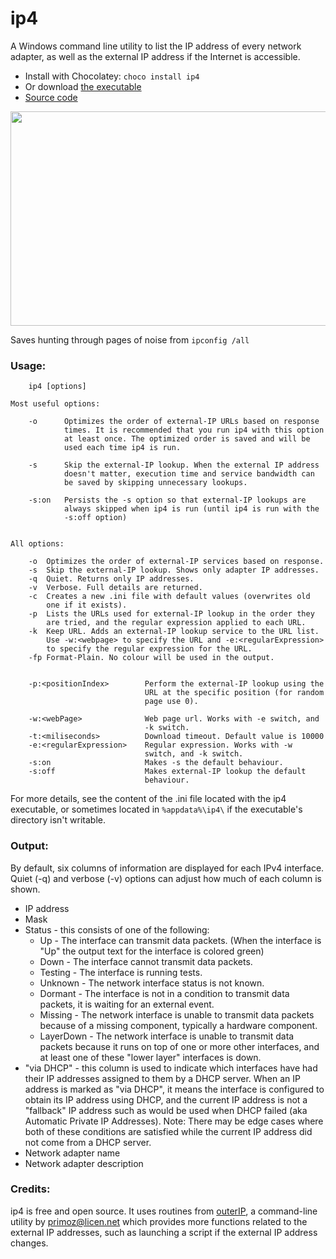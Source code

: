 # ip4

A Windows command line utility to list the IP address of every network adapter, as well as the external IP address if the Internet is accessible.

 * Install with Chocolatey: `choco install ip4`
 * Or download [the executable](https://github.com/Treer/ip4/releases/latest)
 * [Source code](https://github.com/Treer/ip4)

<img src="https://treer.github.io/images/ip4screenshot.png" width="677" height="343" />

Saves hunting through pages of noise from `ipconfig /all`

### Usage:
    
        ip4 [options]
    
    Most useful options:
        
        -o      Optimizes the order of external-IP URLs based on response
                times. It is recommended that you run ip4 with this option
                at least once. The optimized order is saved and will be 
                used each time ip4 is run.

        -s      Skip the external-IP lookup. When the external IP address 
                doesn't matter, execution time and service bandwidth can  
                be saved by skipping unnecessary lookups.
              
        -s:on   Persists the -s option so that external-IP lookups are 
                always skipped when ip4 is run (until ip4 is run with the 
                -s:off option)

                
    All options:
      
        -o  Optimizes the order of external-IP services based on response.
        -s  Skip the external-IP lookup. Shows only adapter IP addresses.
        -q  Quiet. Returns only IP addresses. 
        -v  Verbose. Full details are returned.        
        -c  Creates a new .ini file with default values (overwrites old 
            one if it exists).
        -p  Lists the URLs used for external-IP lookup in the order they 
            are tried, and the regular expression applied to each URL.
        -k  Keep URL. Adds an external-IP lookup service to the URL list.
            Use -w:<webpage> to specify the URL and -e:<regularExpression> 
            to specify the regular expression for the URL.
        -fp Format-Plain. No colour will be used in the output.

            
        -p:<positionIndex>        Perform the external-IP lookup using the 
                                  URL at the specific position (for random 
                                  page use 0).
       
        -w:<webPage>              Web page url. Works with -e switch, and 
                                  -k switch.
        -t:<miliseconds>          Download timeout. Default value is 10000
        -e:<regularExpression>    Regular expression. Works with -w 
                                  switch, and -k switch.
        -s:on                     Makes -s the default behaviour.
        -s:off                    Makes external-IP lookup the default 
                                  behaviour.


For more details, see the content of the .ini file located with the ip4
executable, or sometimes located in `%appdata%\ip4\` if the executable's 
directory isn't writable.

### Output:
By default, six columns of information are displayed for each IPv4 interface. Quiet (-q) and verbose (-v) options can adjust how much of each column is shown.

* IP address
* Mask 
* Status - this consists of one of the following:
    * Up - The interface can transmit data packets. (When the interface is "Up" the output text for the interface is colored green)
    * Down      - The interface cannot transmit data packets.
    * Testing   - The interface is running tests.
    * Unknown   - The network interface status is not known.
    * Dormant   - The interface is not in a condition to transmit data packets, it is waiting for an external event.
    * Missing   - The network interface is unable to transmit data packets because of a missing component, typically a hardware component.
    * LayerDown - The network interface is unable to transmit data packets because it runs on top of one or more other  interfaces, and at least one of these "lower layer" interfaces is down.
* "via DHCP" - this column is used to indicate which interfaces have had their IP addresses assigned to them by a DHCP server. When an IP address is marked as "via DHCP", it means the interface is configured to obtain its IP address using DHCP, and the current IP address is not a "fallback" IP address such as would be used when DHCP failed (aka Automatic Private IP Addresses). Note: There may be edge cases where both of these conditions are satisfied while the current IP address did not come from a DHCP server.     
* Network adapter name
* Network adapter description

### Credits:
ip4 is free and open source. It uses routines from [outerIP](http://primocode.blogspot.com.au/2013/12/i-spent-couple-of-hours-searching-for.html), a command-line utility by primoz@licen.net which provides more functions related to the external IP addresses, such as launching a script if the external IP address changes.
